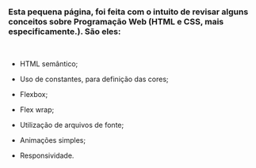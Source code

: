 <div>

### Esta pequena página, foi feita com o intuito de revisar alguns conceitos sobre Programação Web (HTML e CSS, mais especificamente.). São eles:

</br>

- HTML semântico;

- Uso de constantes, para definição das cores;

- Flexbox;

- Flex wrap;

- Utilização de arquivos de fonte;

- Animações simples;

- Responsividade.

</div>
